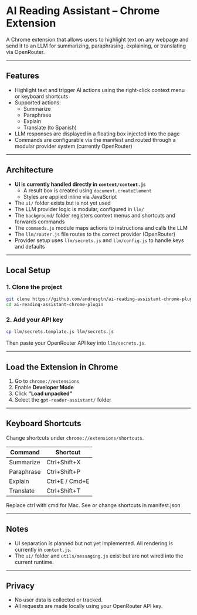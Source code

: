 # AI Reading Assistant – Chrome Extension

A Chrome extension that allows users to highlight text on any webpage and send it to an LLM for summarizing, paraphrasing, explaining, or translating via OpenRouter.

---

## Features

- Highlight text and trigger AI actions using the right-click context menu or keyboard shortcuts
- Supported actions:
  - Summarize
  - Paraphrase
  - Explain
  - Translate (to Spanish)
- LLM responses are displayed in a floating box injected into the page
- Commands are configurable via the manifest and routed through a modular provider system (currently OpenRouter)

---

## Architecture

- **UI is currently handled directly in `content/content.js`**
  - A result box is created using `document.createElement`
  - Styles are applied inline via JavaScript
- The `ui/` folder exists but is not yet used
- The LLM provider logic is modular, configured in `llm/`
- The `background/` folder registers context menus and shortcuts and forwards commands
- The `commands.js` module maps actions to instructions and calls the LLM
- The `llm/router.js` file routes to the correct provider (OpenRouter)
- Provider setup uses `llm/secrets.js` and `llm/config.js` to handle keys and defaults

---

## Local Setup

### 1. Clone the project

```bash
git clone https://github.com/andresgtn/ai-reading-assistant-chrome-plugin.git
cd ai-reading-assistant-chrome-plugin
```

### 2. Add your API key

```bash
cp llm/secrets.template.js llm/secrets.js
```

Then paste your OpenRouter API key into `llm/secrets.js`.

---

## Load the Extension in Chrome

1. Go to `chrome://extensions`
2. Enable **Developer Mode**
3. Click **"Load unpacked"**
4. Select the `gpt-reader-assistant/` folder

---

## Keyboard Shortcuts

Change shortcuts under `chrome://extensions/shortcuts`.

| Command     | Shortcut          |
|-------------|-------------------|
| Summarize   | Ctrl+Shift+X      |
| Paraphrase  | Ctrl+Shift+P      |
| Explain     | Ctrl+E / Cmd+E    |
| Translate   | Ctrl+Shift+T      |

Replace ctrl with cmd for Mac. See or change shortcuts in manifest.json

---

## Notes

- UI separation is planned but not yet implemented. All rendering is currently in `content.js`.
- The `ui/` folder and `utils/messaging.js` exist but are not wired into the current runtime.

---

## Privacy

- No user data is collected or tracked.
- All requests are made locally using your OpenRouter API key.
